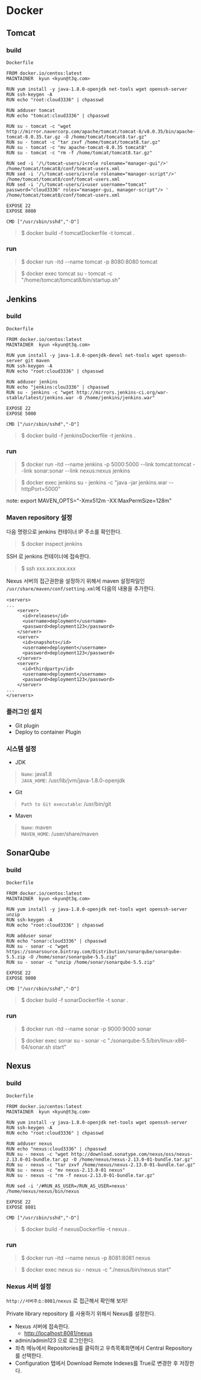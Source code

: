 Docker
======

Tomcat
------

### build

`Dockerfile`
```
FROM docker.io/centos:latest
MAINTAINER  kyun <kyun@t3q.com>

RUN yum install -y java-1.8.0-openjdk net-tools wget openssh-server
RUN ssh-keygen -A
RUN echo "root:cloud3336" | chpasswd

RUN adduser tomcat
RUN echo "tomcat:cloud3336" | chpasswd

RUN su - tomcat -c "wget http://mirror.navercorp.com/apache/tomcat/tomcat-8/v8.0.35/bin/apache-tomcat-8.0.35.tar.gz -O /home/tomcat/tomcat8.tar.gz"
RUN su - tomcat -c "tar zxvf /home/tomcat/tomcat8.tar.gz"
RUN su - tomcat -c "mv apache-tomcat-8.0.35 tomcat8"
RUN su - tomcat -c "rm -f /home/tomcat/tomcat8.tar.gz"

RUN sed -i '/\/tomcat-users/i<role rolename="manager-gui"/>' /home/tomcat/tomcat8/conf/tomcat-users.xml
RUN sed -i '/\/tomcat-users/i<role rolename="manager-script"/>' /home/tomcat/tomcat8/conf/tomcat-users.xml
RUN sed -i '/\/tomcat-users/i<user username="tomcat" password="cloud3336" roles="manager-gui, manager-script"/> ' /home/tomcat/tomcat8/conf/tomcat-users.xml

EXPOSE 22
EXPOSE 8080

CMD ["/usr/sbin/sshd","-D"]
```

>$ docker build -f tomcatDockerfile -t tomcat .


### run

>$ docker run -itd --name tomcat -p 8080:8080 tomcat

>$ docker exec tomcat su - tomcat -c "/home/tomcat/tomcat8/bin/startup.sh"

Jenkins
-------

### build

`Dockerfile`
```
FROM docker.io/centos:latest
MAINTAINER  kyun <kyun@t3q.com>

RUN yum install -y java-1.8.0-openjdk-devel net-tools wget openssh-server git maven
RUN ssh-keygen -A
RUN echo "root:cloud3336" | chpasswd

RUN adduser jenkins
RUN echo "jenkins:clou3336" | chpasswd
RUN su - jenkins -c "wget http://mirrors.jenkins-ci.org/war-stable/latest/jenkins.war -O /home/jenkins/jenkins.war"

EXPOSE 22
EXPOSE 5000

CMD ["/usr/sbin/sshd","-D"]
```

>$ docker build -f jenkinsDockerfile -t jenkins .


### run

>$ docker run -itd --name jenkins -p 5000:5000 --link tomcat:tomcat --link sonar:sonar --link nexus:nexus jenkins

>$ docker exec jenkins su - jenkins -c "java -jar jenkins.war --httpPort=5000"

note: export MAVEN_OPTS="-Xmx512m -XX:MaxPermSize=128m"

### Maven repository 설정

다음 명령으로 jenkins 컨테이너 IP 주소를 확인한다.
>$ docker inspect jenkins

SSH 로 jenkins 컨테이너에 접속한다.
>$ ssh xxx.xxx.xxx.xxx 

Nexus 서버의 접근권한을 설정하기 위해서 maven 설정파일인 `/usr/share/maven/conf/setting.xml`에 다음의 내용을 추가한다.

```
<servers>
...
    <server>
      <id>releases</id>
      <username>deployment</username>
      <password>deployment123</password>
    </server>  
    <server>
      <id>snapshots</id>
      <username>deployment</username>
      <password>deployment123</password>
    </server>  
    <server>
      <id>thirdparty</id>
      <username>deployment</username>
      <password>deployment123</password>
    </server>
...
</servers>
```

### 플러그인 설치
 * Git plugin
 * Deploy to container Plugin

### 시스템 설정 
 * JDK 
 >`Name`: java1.8  
 >`JAVA_HOME`: /usr/lib/jvm/java-1.8.0-openjdk
 * Git 
 >`Path to Git executable`: /usr/bin/git
 * Maven
 >`Name`: maven  
 >`MAVEN_HOME`: /user/share/maven 


SonarQube
---------

### build

`Dockerfile`
```
FROM docker.io/centos:latest
MAINTAINER  kyun <kyun@t3q.com>

RUN yum install -y java-1.8.0-openjdk net-tools wget openssh-server unzip
RUN ssh-keygen -A
RUN echo "root:cloud3336" | chpasswd

RUN adduser sonar
RUN echo "sonar:cloud3336" | chpasswd
RUN su - sonar -c "wget https://sonarsource.bintray.com/Distribution/sonarqube/sonarqube-5.5.zip -O /home/sonar/sonarqube-5.5.zip"
RUN su - sonar -c "unzip /home/sonar/sonarqube-5.5.zip"

EXPOSE 22
EXPOSE 9000

CMD ["/usr/sbin/sshd","-D"]
```

>$ docker build -f sonarDockerfile -t sonar .


### run

>$ docker run -itd --name sonar -p 9000:9000 sonar

>$ docker exec sonar su - sonar -c "./sonarqube-5.5/bin/linux-x86-64/sonar.sh start"


Nexus
-----

### build

`Dockerfile`
```
FROM docker.io/centos:latest
MAINTAINER  kyun <kyun@t3q.com>

RUN yum install -y java-1.8.0-openjdk net-tools wget openssh-server
RUN ssh-keygen -A
RUN echo "root:cloud3336" | chpasswd

RUN adduser nexus
RUN echo "nexus:cloud3336" | chpasswd
RUN su - nexus -c "wget http://download.sonatype.com/nexus/oss/nexus-2.13.0-01-bundle.tar.gz -O /home/nexus/nexus-2.13.0-01-bundle.tar.gz"
RUN su - nexus -c "tar zxvf /home/nexus/nexus-2.13.0-01-bundle.tar.gz"
RUN su - nexus -c "mv nexus-2.13.0-01 nexus"
RUN su - nexus -c "rm -f nexus-2.13.0-01-bundle.tar.gz"

RUN sed -i '/#RUN_AS_USER=/RUN_AS_USER=nexus' /home/nexus/nexus/bin/nexus

EXPOSE 22
EXPOSE 8081

CMD ["/usr/sbin/sshd","-D"]
```

>$ docker build -f nexusDockerfile -t nexus .


### run

>$ docker run -itd --name nexus -p 8081:8081 nexus

>$ docker exec nexus su - nexus -c "./nexus/bin/nexus start"

### Nexus 서버 설정

`http://서버주소:8081/nexus` 로 접근해서 확인해 보자!

Private library repository 를 사용하기 위해서 Nexus를 설정한다.

* Nexus 서버에 접속한다.
    * [http://localhost:8081/nexus](http://localhost:8080/nexus/#welcome) 
* admin/admin123 으로 로그인한다.
* 좌측 메뉴에서 Repositories를 클릭하고 우측목록화면에서 Central Repository를 선택한다.
* Configuration 탭에서 Download Remote Indexes를 True로 변경한 후 저장한다.
